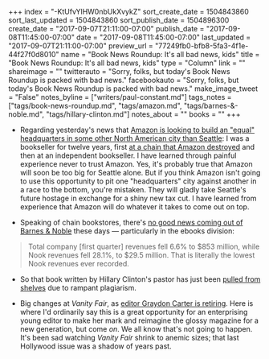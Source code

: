 +++
index = "-KtUfvYlHW0nbUkXvykZ"
sort_create_date = 1504843860
sort_last_updated = 1504843860
sort_publish_date = 1504896300
create_date = "2017-09-07T21:11:00-07:00"
publish_date = "2017-09-08T11:45:00-07:00"
date = "2017-09-08T11:45:00-07:00"
last_updated = "2017-09-07T21:11:00-07:00"
preview_url = "77249fb0-bfb8-5fa3-4f1e-44f27f0d8010"
name = "Book News Roundup: It's all bad news, kids"
title = "Book News Roundup: It's all bad news, kids"
type = "Column"
link = ""
shareimage = ""
twitterauto = "Sorry, folks, but today's Book News Roundup is packed with bad news."
facebookauto = "Sorry, folks, but today's Book News Roundup is packed with bad news."
make_image_tweet = "False"
notes_byline = ["writers/paul-constant.md"]
tags_notes = ["tags/book-news-roundup.md", "tags/amazon.md", "tags/barnes-&amp;-noble.md", "tags/hillary-clinton.md"]
notes_about = ""
books = ""
+++
* Regarding yesterday's news that [Amazon is looking to build an "equal" headquarters in some other North American city than Seattle](https://www.recode.net/2017/9/7/16266142/new-amazon-headquarters-rfp-north-america): I was a bookseller for twelve years, first [at a chain that Amazon destroyed](https://medium.com/@paulconstant/books-without-borders-b8ccb08b5b8a) and then at an independent bookseller. I have learned through painful experience never to trust Amazon. Yes, it's probably true that Amazon will soon be too big for Seattle alone. But if you think Amazon isn't going to use this opportunity to pit one "headquarters" city against another in a race to the bottom, you're mistaken. They will gladly take Seattle's future hostage in exchange for a shiny new tax cut. I have learned from experience that Amazon will do whatever it takes to come out on top.

* Speaking of chain bookstores, there's [no good news coming out of Barnes & Noble](https://the-digital-reader.com/2017/09/07/bn-revenues-declined-6-6-first-quarter-nook-revenues-dropped-29/?utm_source=feedburner&utm_medium=feed&utm_campaign=Feed%3A+TheDigitalReader+%28The+Digital+Reader%29) these days — particularly in the ebooks division:

<blockquote>Total company [first quarter] revenues fell 6.6% to $853 million, while Nook revenues fell 28.1%, to $29.5 million. That is literally the lowest Nook revenues ever recorded.</blockquote>

* So that book written by Hillary Clinton's pastor has just been [pulled from shelves](https://www.mhpbooks.com/book-of-daily-devotionals-from-hillary-clintons-pastor-pulled-and-pulped-due-to-plagiarism/) due to rampant plagiarism.

* Big changes at *Vanity Fair*, as [editor Graydon Carter is retiring](https://www.nytimes.com/2017/09/07/business/media/graydon-carter-vanity-fair.html?mcubz=3&_r=0). Here is where I'd ordinarily say this is a great opportunity for an enterprising young editor to make her mark and reimagine the glossy magazine for a new generation, but come *on*. We all know that's not going to happen. It's been sad watching *Vanity Fair* shrink to anemic sizes; that last Hollywood issue was a shadow of years past.